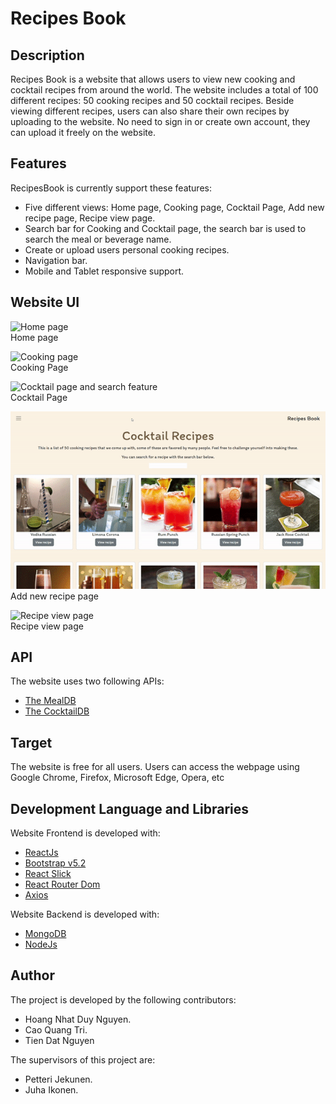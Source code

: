 # Recipes Book

## Description
Recipes Book is a website that allows users to view new cooking and cocktail recipes from around the world. The website includes a total of 100 different recipes: 50 cooking recipes and 50 cocktail recipes.
Beside viewing different recipes, users can also share their own recipes by uploading to the website. No need to sign in or create own account, they can upload it freely on the website.
## Features
RecipesBook is currently support these features:
* Five different views: Home page, Cooking page, Cocktail Page, Add new recipe page, Recipe view page.
* Search bar for Cooking and Cocktail page, the search bar is used to search the meal or beverage name.
* Create or upload users personal cooking recipes.
* Navigation bar.
* Mobile and Tablet responsive support.

## Website UI
![Home page](docs/recipebook%20gif%201.gif)
<br> Home page 

![Cooking page](docs/recipebook%20gif%202.gif)
<br> Cooking Page 

![Cocktail page and search feature](docs/recipebook%20gif%203.gif)
<br> Cocktail Page 

![Add new recipe page](docs/recipebook%20gif%204.gif)
<br> Add new recipe page

![Recipe view page](docs/recipebook%20gif%205.gif)
<br> Recipe view page

## API
The website uses two following APIs:

* [The MealDB](https://www.themealdb.com)
* [The CocktailDB](https://www.thecocktaildb.com)

## Target
The website is free for all users. Users can access the webpage using Google Chrome, Firefox, Microsoft Edge, Opera, etc

## Development Language and Libraries
Website Frontend is developed with:
* [ReactJs](https://reactjs.org/)
* [Bootstrap v5.2](https://getbootstrap.com/)
* [React Slick](https://react-slick.neostack.com/)
* [React Router Dom](https://reactrouter.com/en/main)
* [Axios](https://axios-http.com/docs/intro)

Website Backend is developed with:
* [MongoDB](https://www.mongodb.com/cloud/atlas/lp/try4?utm_source=google&utm_campaign=search_gs_pl_evergreen_atlas_core_prosp-brand_gic-null_apac-vn_ps-all_desktop_eng_lead&utm_term=mongodb&utm_medium=cpc_paid_search&utm_ad=e&utm_ad_campaign_id=12212624377&adgroup=115749709583&gclid=CjwKCAiAs8acBhA1EiwAgRFdw-J0avtCk_BPpw7o7rb6-nCEjRll9Og3Tms6LB9i1Cr_D8AQ32KFKxoCClMQAvD_BwE)
* [NodeJs](https://nodejs.org/en/)

## Author
The project is developed by the following contributors:
* Hoang Nhat Duy Nguyen.
* Cao Quang Tri.
* Tien Dat Nguyen

The supervisors of this project are:
* Petteri Jekunen.
* Juha Ikonen.
